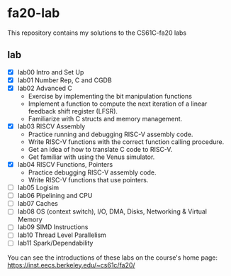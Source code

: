 # fa20-lab
This repository contains my solutions to the CS61C-fa20 labs 

## lab
- [x] lab00 Intro and Set Up
- [x] lab01 Number Rep, C and CGDB
- [x] lab02 Advanced C
    * Exercise by implementing the bit manipulation functions
    * Implement a function to compute the next iteration of a linear feedback shift register (LFSR).
    * Familiarize with C structs and memory management.
- [x] lab03 RISCV Assembly
    * Practice running and debugging RISC-V assembly code.
    * Write RISC-V functions with the correct function calling procedure.
    * Get an idea of how to translate C code to RISC-V.
    * Get familiar with using the Venus simulator.
- [x] lab04 RISCV Functions, Pointers
    * Practice debugging RISC-V assembly code.
    * Write RISC-V functions that use pointers.
- [ ] lab05 Logisim
- [ ] lab06 Pipelining and CPU
- [ ] lab07 Caches
- [ ] lab08 OS (context switch), I/O, DMA, Disks, Networking & Virtual Memory
- [ ] lab09 SIMD Instructions
- [ ] lab10 Thread Level Parallelism
- [ ] lab11 Spark/Dependability

You can see the introductions of these labs on the course's home page: https://inst.eecs.berkeley.edu/~cs61c/fa20/
